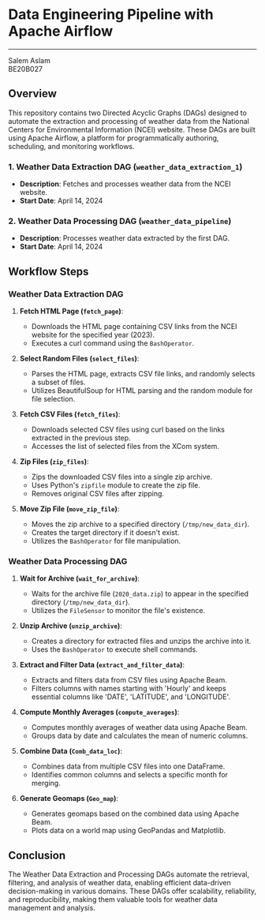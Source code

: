 # Data Engineering Pipeline with Apache Airflow
---
Salem Aslam  
BE20B027

## Overview
This repository contains two Directed Acyclic Graphs (DAGs) designed to automate the extraction and processing of weather data from the National Centers for Environmental Information (NCEI) website. These DAGs are built using Apache Airflow, a platform for programmatically authoring, scheduling, and monitoring workflows.

### 1. Weather Data Extraction DAG (`weather_data_extraction_1`)
- **Description**: Fetches and processes weather data from the NCEI website.
- **Start Date**: April 14, 2024

### 2. Weather Data Processing DAG (`weather_data_pipeline`)
- **Description**: Processes weather data extracted by the first DAG.
- **Start Date**: April 14, 2024

## Workflow Steps

### Weather Data Extraction DAG
1. **Fetch HTML Page (`fetch_page`)**:
   - Downloads the HTML page containing CSV links from the NCEI website for the specified year (2023).
   - Executes a curl command using the `BashOperator`.
   
2. **Select Random Files (`select_files`)**:
   - Parses the HTML page, extracts CSV file links, and randomly selects a subset of files.
   - Utilizes BeautifulSoup for HTML parsing and the random module for file selection.
   
3. **Fetch CSV Files (`fetch_files`)**:
   - Downloads selected CSV files using curl based on the links extracted in the previous step.
   - Accesses the list of selected files from the XCom system.
   
4. **Zip Files (`zip_files`)**:
   - Zips the downloaded CSV files into a single zip archive.
   - Uses Python's `zipfile` module to create the zip file.
   - Removes original CSV files after zipping.
   
5. **Move Zip File (`move_zip_file`)**:
   - Moves the zip archive to a specified directory (`/tmp/new_data_dir`).
   - Creates the target directory if it doesn't exist.
   - Utilizes the `BashOperator` for file manipulation.

### Weather Data Processing DAG
1. **Wait for Archive (`wait_for_archive`)**:
   - Waits for the archive file (`2020_data.zip`) to appear in the specified directory (`/tmp/new_data_dir`).
   - Utilizes the `FileSensor` to monitor the file's existence.
   
2. **Unzip Archive (`unzip_archive`)**:
   - Creates a directory for extracted files and unzips the archive into it.
   - Uses the `BashOperator` to execute shell commands.
   
3. **Extract and Filter Data (`extract_and_filter_data`)**:
   - Extracts and filters data from CSV files using Apache Beam.
   - Filters columns with names starting with 'Hourly' and keeps essential columns like 'DATE', 'LATITUDE', and 'LONGITUDE'.
   
4. **Compute Monthly Averages (`compute_averages`)**:
   - Computes monthly averages of weather data using Apache Beam.
   - Groups data by date and calculates the mean of numeric columns.
   
5. **Combine Data (`Comb_data_loc`)**:
   - Combines data from multiple CSV files into one DataFrame.
   - Identifies common columns and selects a specific month for merging.
   
6. **Generate Geomaps (`Geo_map`)**:
   - Generates geomaps based on the combined data using Apache Beam.
   - Plots data on a world map using GeoPandas and Matplotlib.

## Conclusion
The Weather Data Extraction and Processing DAGs automate the retrieval, filtering, and analysis of weather data, enabling efficient data-driven decision-making in various domains. These DAGs offer scalability, reliability, and reproducibility, making them valuable tools for weather data management and analysis.
